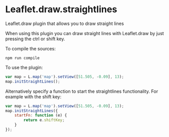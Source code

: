 # Leaflet.draw.straightlines
Leaflet.draw plugin that allows you to draw straight lines

When using this plugin you can draw straight lines with Leaflet.draw by just pressing the ctrl or shift key.

To compile the sources:

```
npm run compile
```

To use the plugin:
``` javascript
var map = L.map('map').setView([51.505, -0.09], 13);
map.initStraightLines();
```

Alternatively specify a function to start the straightlines functionality. For example with the shift key:
``` javascript
var map = L.map('map').setView([51.505, -0.09], 13);
map.initStraightLines({
    startFn: function (e) {
        return e.shiftKey;
    }
});
```
